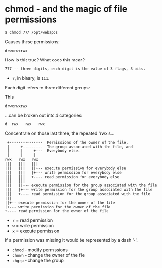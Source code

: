 # chmod - and the magic of file permissions

	$ chmod 777 /opt/webapps
 
Causes these permissions:

	drwxrwxrwx

How is this true? What does this mean?

	777 -- three digits, each digit is the value of 3 flags, 3 bits.
 
- `7`, in binary, is `111`.
 
Each digit refers to three different groups:

This 

	drwxrwxrwx

...can be broken out into 4 categories:

	d  rwx   rwx   rwx

Concentrate on those last three, the repeated 'rwx's...

	 +---------------  Permissions of the owner of the file,
	 |     +---------  The group associated with the file, and
	 |     |     +---  Everybody else.
	 |     |     |
	rwx   rwx   rwx
	|||   |||   |||
	|||   |||   ||+-- execute permission for everybody else
	|||   |||   |+--- write permission for everybody else
	|||   |||   +---- read permission for everybody else
	|||   |||
	|||   ||+-- execute permission for the group associated with the file
	|||   |+--- write permission for the group associated with the file
	|||   +---- read permission for the group associated with the file
	|||   
	||+-- execute permission for the owner of the file
	|+--- write permission for the owner of the file
	+---- read permission for the owner of the file

- `r` = read permission
- `w` = write permission
- `x` = execute permission

If a permission was missing it would be represented by a dash '-'.  


- `chmod` - modify permissions
- `chown` - change the owner of the file
- `chgrp` - change the group  

